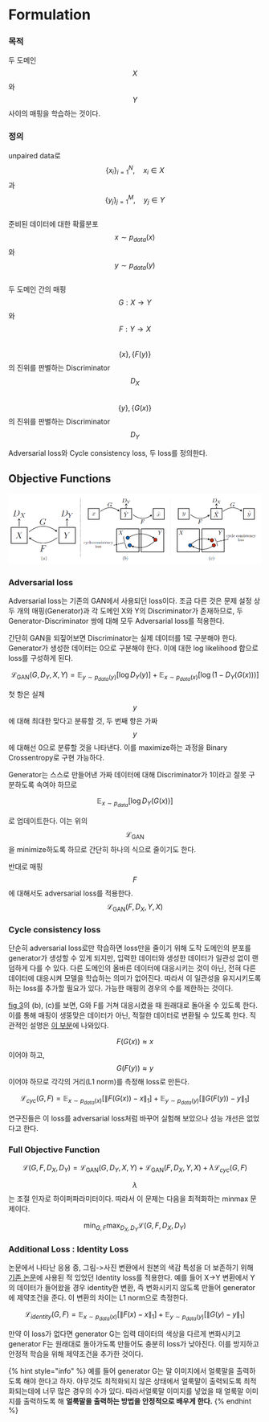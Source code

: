 # Formulation

### 목적

두 도메인 $$X$$와 $$Y$$사이의 매핑을 학습하는 것이다.

### 정의

unpaired data로 $$\{x_i\}^N_{i=1}, \quad x_i\in X$$과 $$\{y_j\}^M_{j=1},\quad y_j \in Y$$\
준비된 데이터에 대한 확률분포 $$x\sim p_{data}(x)$$와 $$y\sim p_{data}(y)$$\
두 도메인 간의 매핑 $$G:X\rightarrow Y$$ 와 $$F:Y\rightarrow X$$ \
$$\{x\}, \{F(y)\}$$의 진위를 판별하는 Discriminator $$D_X$$\
$$\{y\}, \{G(x)\}$$의 진위를 판별하는 Discriminator $$D_Y$$&#x20;

Adversarial loss와 Cycle consistency loss, 두 loss를 정의한다.

## Objective Functions

![fig 3](<../.gitbook/assets/image (23).png>)

### Adversarial loss

Adversarial loss는 기존의 GAN에서 사용되던 loss이다. 조금 다른 것은 문제 설정 상 두 개의 매핑(Generator)과 각 도메인 X와 Y의 Discriminator가 존재하므로, 두 Generator-Discriminator 쌍에 대해 모두 Adversarial loss를 적용한다.

간단히 GAN을 되짚어보면 Discriminator는 실제 데이터를 1로 구분해야 한다. Generator가 생성한 데이터는 0으로 구분해야 한다. 이에 대한 log likelihood 합으로 loss를 구성하게 된다.

$$
\mathcal L_{\mathrm {GAN}}(G,D_Y,X,Y)=\mathbb E_{y\sim p_{data}(y)}[\log D_Y(y)]+\mathbb E_{x\sim p_{data}(x)}[\log( 1-D_Y(G(x)))]
$$

첫 항은 실제 $$y$$에 대해 최대한 맞다고 분류할 것, 두 번째 항은 가짜 $$y$$에 대해선 0으로 분류할 것을 나타낸다. 이를 maximize하는 과정을 Binary Crossentropy로 구현 가능하다.

Generator는 스스로 만들어낸 가짜 데이터에 대해 Discriminator가 1이라고 잘못 구분하도록 속여야 하므로&#x20;

$$
\mathbb E_{x\sim {p_{data}}}[\log D_Y(G(x))]
$$

로 업데이트한다. 이는 위의 $$\mathcal L_{\mathrm {GAN}}$$ 을 minimize하도록 하므로 간단히 하나의 식으로 줄이기도 한다.

반대로 매핑$$F$$에 대해서도 adversarial loss를 적용한다. $$\mathcal L_{\mathrm {GAN}}(F,D_X,Y,X)$$&#x20;

### Cycle consistency loss

단순히 adversarial loss로만 학습하면 loss만을 줄이기 위해 도착 도메인의 분포를 generator가 생성할 수 있게 되지만, 입력한 데이터와 생성한 데이터가 일관성 없이 랜덤하게 다를 수 있다. 다른 도메인의 올바른 데이터에 대응시키는 것이 아닌, 전혀 다른 데이터에 대응시켜 모델을 학습하는 의미가 없어진다. 따라서 이 일관성을 유지시키도록 하는 loss를 추가할 필요가 있다. 가능한 매핑의 경우의 수를 제한하는 것이다.

[fig 3](formulation.md#objective-functions)의 (b), (c)를 보면, G와 F를 거쳐 대응시켰을 때 원래대로 돌아올 수 있도록 한다. 이를 통해 매핑이 생뚱맞은 데이터가 아닌, 적절한 데이터로 변환될 수 있도록 한다. 직관적인 설명은 [이 부분](introduction.md#undefined-1)에 나와있다.

$$F(G(x))\approx x$$ 이어야 하고, $$G(F(y))\approx y$$ 이어야 하므로 각각의 거리(L1 norm)를 측정해 loss로 만든다.

$$
\mathcal L_{cyc}(G,F)=\mathbb E_{x\sim p_{data}(x)}[\| F(G(x))-x \|_1]+\mathbb E_{y\sim p_{data}(y)}[\| G(F(y))-y \|_1]
$$

연구진들은 이 loss를 adversarial loss처럼 바꾸어 실험해 보았으나 성능 개선은 없었다고 한다.

### Full Objective Function

$$
\mathcal L(G,F,D_X,D_Y)=\mathcal L_{\mathrm {GAN}}(G,D_Y,X,Y)+\mathcal L_{\mathrm {GAN}}(F,D_X,Y,X)+\lambda \mathcal L_{cyc}(G,F)
$$

$$\lambda$$는 조절 인자로 하이퍼파라미터이다. 따라서 이 문제는 다음을 최적화하는 minmax 문제이다.

$$
\min_{G,F} \max_{D_X,D_Y} \mathcal L(G,F,D_X,D_Y)
$$

### Additional Loss : Identity Loss

논문에서 나타난 응용 중, 그림->사진 변환에서 원본의 색감 특성을 더 보존하기 위해 [기존 논문](https://arxiv.org/abs/1611.02200)에 사용된 적 있었던 Identity loss를 적용한다. 예를 들어 X->Y 변환에서 Y의 데이터가 들어왔을 경우 identity한 변환, 즉 변화시키지 않도록 만들어 generator에 제약조건을 준다. 이 변환의 차이는 L1 norm으로 측정한다.

$$
\mathcal L_{identity}(G,F)=\mathbb E_{x\sim p_{data}(x)}[\| F(x)-x \|_1]+\mathbb E_{y\sim p_{data}(y)}[\| G(y)-y \|_1]
$$

만약 이 loss가 없다면 generator G는 입력 데이터의 색상을 다르게 변화시키고 generator F는 원래대로 돌아가도록 만들어도 충분히 loss가 낮아진다. 이를 방지하고 안정적 학습을 위해 제약조건을 추가한 것이다.

{% hint style="info" %}
예를 들어 generator G는 말 이미지에서 얼룩말을 출력하도록 해야 한다고 하자. 아무것도 최적화되지 않은 상태에서 얼룩말이 출력되도록 최적화되는데에 너무 많은 경우의 수가 있다. 따라서얼룩말 이미지를 넣었을 때 얼룩말 이미지를 출력하도록 해 **얼룩말을 출력하는 방법을 안정적으로 배우게 한다.**
{% endhint %}
